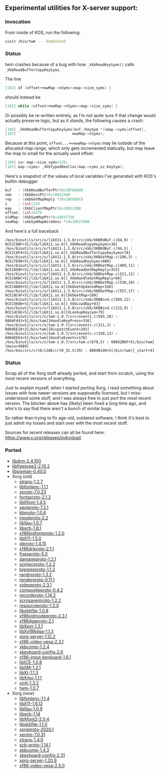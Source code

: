 
<a name="X-server"></a>
## Experimental utilities for X-server support:

### Invocation

From inside of KOS, run the following:

```sh
xinit /bin/twm -- -dumbSched
```


### Status

twm crashes because of a bug with how `_XkbReadKeySyms()` calls `_XkbReadBufferCopyKeySyms`.

The line

```c
[182] if (offset+newMap->nSyms>=map->size_syms) {
```

should instead be

```c
[182] while (offset+newMap->nSyms>=map->size_syms) {
```

Or possibly be re-written entirely, as I'm not quite sure if that change would actually preserve logic, but as it stands, the following causes a crash:

```c
[196] _XkbReadBufferCopyKeySyms(buf,(KeySym *)&map->syms[offset],
[197]                          newMap->nSyms);
```

Because at this point, `offset...+=newMap->nSyms` may lie outside of the allocated map range, which only gets incremented statically, but may leave the map to small for the actually used offset:

```c
[186] sz= map->size_syms+128;
[187] map->syms= _XkbTypedRealloc(map->syms,sz,KeySym);
```

Here's a snapshot of the values of local variables I've generated with KOS's builtin debugger

```c
buf   : (XkbReadBufferPtr)0x3BFADD80
xkb   : (XkbDescPtr)0x10022380
rep   : (xkbGetMapReply *)0x3BFADDC8
i     : (int)224
map   : (XkbClientMapPtr)0x100223B0
offset: (int)4379
oldMap: (XkbSymMapPtr)0x10037750
newMap: (xkbSymMapWireDesc *)0x10027008
```

And here's a full traceback

```
/kos/binutils/src/x/libX11-1.5.0/src/xkb/XKBRdBuf.c(84,9) : 0CE1C88F+3[/lib/libX11.so.6][_XkbReadCopyKeySyms+36]
/kos/binutils/src/x/libX11-1.5.0/src/xkb/XKBRdBuf.c(94,5) : 0CE1C8F4+5[/lib/libX11.so.6][_XkbReadBufferCopyKeySyms+78]
/kos/binutils/src/x/libX11-1.5.0/src/xkb/XKBGetMap.c(196,3) : 0CE17E90+5[/lib/libX11.so.6][_XkbReadKeySyms+600]
/kos/binutils/src/x/libX11-1.5.0/src/xkb/XKBGetMap.c(489,11) : 0CE1899F+5[/lib/libX11.so.6][_XkbReadGetMapReply+353]
/kos/binutils/src/x/libX11-1.5.0/src/xkb/XKBGetMap.c(521,12) : 0CE18ADC+5[/lib/libX11.so.6][_XkbHandleGetMapReply+60]
/kos/binutils/src/x/libX11-1.5.0/src/xkb/XKBGetMap.c(538,10) : 0CE18B89+5[/lib/libX11.so.6][XkbGetUpdatedMap+160]
/kos/binutils/src/x/libX11-1.5.0/src/xkb/XKBGetMap.c(557,17) : 0CE18C4F+5[/lib/libX11.so.6][XkbGetMap+109]
/kos/binutils/src/x/libX11-1.5.0/src/xkb/XKBBind.c(504,12) : 0CE15688+5[/lib/libX11.so.6][_XkbLoadDpy+83]
/kos/binutils/src/x/libX11-1.5.0/src/xkb/XKBBind.c(222,9) : 0CE14C6E+5[/lib/libX11.so.6][XLookupKeysym+79]
/kos/binutils/src/x/twm-1.0.7/src/events.c(593,10) : 0804F443+5[/bin/twm][HandleKeyPress+336]
/kos/binutils/src/x/twm-1.0.7/src/events.c(321,3) : 0804EE29+2[/bin/twm][DispatchEvent+203]
/kos/binutils/src/x/twm-1.0.7/src/events.c(350,13) : 0804EEE4+5[/bin/twm][HandleEvents+178]
/kos/binutils/src/x/twm-1.0.7/src/twm.c(678,5) : 08062B6F+5[/bin/twm][main+4989]
/kos/kos/src/crt0/i386/crt0_32.S(39) : 0804B149+5[/bin/twm][_start+9]
```


### Status

Scrap all of the Xorg stuff already ported, and start from srcatch, using the most recent versions of everything.

Just to explain myself, when I started porting Xorg, I read something about issues with how newer versions are supposedly licensed, but I miss-understood some stuff, and I was always free to just port the most recent version. The blocker above has (likely) been fixed a long time ago, and who's to say that there aren't a bunch of similar bugs.

So rather than trying to fix age-old, outdated software, I think it's best to just admit my losses and start over with the most recent stuff.

Sources for recent releases can all be found here: https://www.x.org/releases/individual/


### Ported

- [libdrm-2.4.100](https://dri.freedesktop.org/libdrm/)
- [libfreetype2-2.10.2](https://www.freetype.org/)
- [libpixman-0.40.0](http://pixman.org/)
- Xorg (old)
	- [xtrans-1.2.7](https://www.x.org/releases/X11R7.7/src/lib)
	- [libfontenc-1.1.1](https://www.x.org/releases/X11R7.7/src/everything)
	- [xproto-7.0.23](https://www.x.org/releases/X11R7.7/src/everything)
	- [fontsproto-2.1.2](https://www.x.org/releases/X11R7.7/src/everything)
	- [libXfont-1.4.5](https://www.x.org/releases/X11R7.7/src/everything)
	- [xextproto-7.2.1](https://www.x.org/releases/X11R7.7/src/everything)
	- [kbproto-1.0.6](https://www.x.org/releases/X11R7.7/src/everything)
	- [inputproto-2.2](https://www.x.org/releases/X11R7.7/src/everything)
	- [libXau-1.0.7](https://www.x.org/releases/X11R7.7/src/everything)
	- [libxcb-1.8.1](https://www.x.org/releases/X11R7.7/src/everything)
	- [xf86bigfontproto-1.2.0](https://www.x.org/releases/X11R7.7/src/everything)
	- [libX11-1.5.0](https://www.x.org/releases/X11R7.7/src/everything)
	- [glproto-1.4.15](https://www.x.org/releases/X11R7.7/src/everything)
	- [xf86driproto-2.1.1](https://www.x.org/releases/X11R7.7/src/everything)
	- [fixesproto-5.0](https://www.x.org/releases/X11R7.7/src/everything)
	- [damageproto-1.2.1](https://www.x.org/releases/X11R7.7/src/everything)
	- [xcmiscproto-1.2.2](https://www.x.org/releases/X11R7.7/src/everything)
	- [bigreqsproto-1.1.2](https://www.x.org/releases/X11R7.7/src/everything)
	- [randrproto-1.3.2](https://www.x.org/releases/X11R7.7/src/everything)
	- [renderproto-0.11.1](https://www.x.org/releases/X11R7.7/src/everything)
	- [videoproto-2.3.1](https://www.x.org/releases/X11R7.7/src/everything)
	- [compositeproto-0.4.2](https://www.x.org/releases/X11R7.7/src/everything)
	- [recordproto-1.14.2](https://www.x.org/releases/X11R7.7/src/everything)
	- [scrnsaverproto-1.2.2](https://www.x.org/releases/X11R7.7/src/everything)
	- [resourceproto-1.2.0](https://www.x.org/releases/X11R7.7/src/everything)
	- [libxkbfile-1.0.8](https://www.x.org/releases/X11R7.7/src/everything)
	- [xf86vidmodeproto-2.3.1](https://www.x.org/releases/X11R7.7/src/everything)
	- [xf86dgaproto-2.1](https://www.x.org/releases/X11R7.7/src/everything)
	- [libXext-1.3.1](https://www.x.org/releases/X11R7.7/src/everything)
	- [libXxf86dga-1.1.3](https://www.x.org/releases/X11R7.7/src/everything)
	- [xorg-server-1.12.2](https://www.x.org/releases/X11R7.7/src/everything)
	- [xf86-video-vesa-2.3.1](https://www.x.org/releases/X11R7.7/src/everything)
	- [xkbcomp-1.2.4](https://www.x.org/releases/X11R7.7/src/everything)
	- [xkeyboard-config-2.6](https://www.x.org/releases/X11R7.7/src/everything)
	- [xf86-input-keyboard-1.6.1](https://www.x.org/releases/X11R7.7/src/everything)
	- [libICE-1.0.8](https://www.x.org/releases/X11R7.7/src/everything)
	- [libSM-1.2.1](https://www.x.org/releases/X11R7.7/src/everything)
	- [libXt-1.1.3](https://www.x.org/releases/X11R7.7/src/everything)
	- [libXmu-1.1.1](https://www.x.org/releases/X11R7.7/src/everything)
	- [xinit-1.3.2](https://www.x.org/archive//individual/app)
	- [twm-1.0.7](https://www.x.org/archive//individual/app)
- Xorg (new)
	- [libfontenc-1.1.4](https://www.x.org/releases/individual/lib/libfontenc-1.1.4.tar.gz)
	- [libX11-1.6.12](https://www.x.org/releases/individual/lib/libX11-1.6.12.tar.gz)
	- [libXau-1.0.9](https://www.x.org/releases/individual/lib/libXau-1.0.9.tar.gz)
	- [libxcb-1.14](https://www.x.org/releases/individual/lib/libxcb-1.14.tar.gz)
	- [libXfont2-2.0.4](https://www.x.org/releases/individual/lib/libXfont2-2.0.4.tar.gz)
	- [libxkbfile-1.1.0](https://www.x.org/releases/individual/lib/libxkbfile-1.1.0.tar.gz)
	- [xorgproto-2020.1](https://www.x.org/releases/individual/proto/xorgproto-2020.1.tar.gz)
	- [xproto-7.0.31](https://www.x.org/releases/individual/proto/xproto-7.0.31.tar.gz)
	- [xtrans-1.4.0](https://www.x.org/releases/individual/proto/xtrans-1.4.0.tar.gz)
	- [xcb-proto-1.14.1](https://www.x.org/releases/individual/proto/xcb-proto-1.14.1.tar.gz)
	- [xkbcomp-1.4.3](https://www.x.org/releases/individual/app/xkbcomp-1.4.3.tar.gz)
	- [xkeyboard-config-2.31](https://www.x.org/releases/individual/data/xkeyboard-config/xkeyboard-config-2.31.tar.gz)
	- [xorg-server-1.20.9](https://www.x.org/releases/individual/xserver/xorg-server-1.20.9.tar.gz)
	- [xf86-video-vesa-2.5.0](https://www.x.org/releases/individual/driver/xf86-video-vesa-2.5.0.tar.gz)

